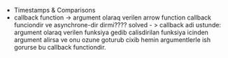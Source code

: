 *  Timestamps & Comparisons
* callback function ->     argument olaraq verilen arrow function callback funciondir ve asynchrone-dir
dirmi???? solved - > callback adi ustunde: argument olaraq verilen funksiya
  gedib calisdirilan funksiya icinden argument alirsa ve onu ozune goturub cixib
  hemin argumentlerle ish gorurse bu callback functiondir.
